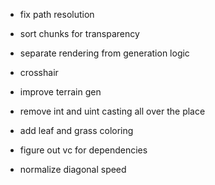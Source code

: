 - fix path resolution

- sort chunks for transparency

- separate rendering from generation logic

- crosshair

- improve terrain gen
- remove int and uint casting all over the place
- add leaf and grass coloring

- figure out vc for dependencies

- normalize diagonal speed
